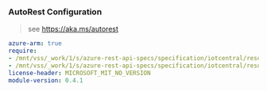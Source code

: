 ### AutoRest Configuration

> see https://aka.ms/autorest

``` yaml
azure-arm: true
require:
- /mnt/vss/_work/1/s/azure-rest-api-specs/specification/iotcentral/resource-manager/readme.md
- /mnt/vss/_work/1/s/azure-rest-api-specs/specification/iotcentral/resource-manager/readme.go.md
license-header: MICROSOFT_MIT_NO_VERSION
module-version: 0.4.1

```